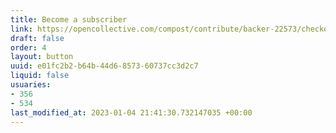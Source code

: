 ```yaml
---
title: Become a subscriber
link: https://opencollective.com/compost/contribute/backer-22573/checkout
draft: false
order: 4
layout: button
uuid: e01fc2b2-b64b-44d6-8573-60737cc3d2c7
liquid: false
usuaries:
- 356
- 534
last_modified_at: 2023-01-04 21:41:30.732147035 +00:00
---
```


